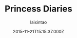 ---
title: Princess Diaries
github: https://github.com/laixintao/Princess-Diaries
demo: https://laixintao.github.io/Princess-Diaries.html
author: laixintao
ssg:
  - Jekyll
cms:
  - No Cms
date: 2015-11-21T15:15:37.000Z
description: 👸 A jekyll theme.
stale: true
---